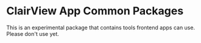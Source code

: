 # ClairView App Common Packages

This is an experimental package that contains tools frontend apps can use. Please don't use yet.
